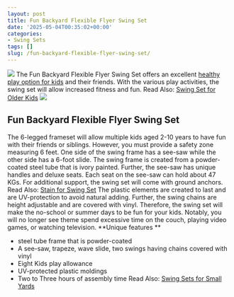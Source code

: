 ```yaml
---
layout: post
title: Fun Backyard Flexible Flyer Swing Set
date: '2025-05-04T00:35:02+00:00'
categories:
- Swing Sets
tags: []
slug: /fun-backyard-flexible-flyer-swing-set/
---
```


![](/assets/img/e/ir)
The Fun Backyard Flexible Flyer Swing Set offers an excellent
[healthy play option for kids](https://healthinformatics.uic.edu/healthy-games-and-activities-for-kids/)
and their friends.
With the various play activities, the swing set will allow increased fitness and fun. Read Also:
[Swing Set for Older Kids](https://pestpolicy.com/best-swing-set-for-older-kids/)
![](/assets/img/img/)
## Fun Backyard Flexible Flyer Swing Set
[](https://www.amazon.com/dp/B004M26JHA/?tag=p-policy-20)
[](https://www.amazon.com/dp/B001GB35KE/?tag=p-policy-20)
[](https://www.amazon.com/dp/B01BF3WUP8/?tag=p-policy-20)
[](https://www.amazon.com/dp/B0177AVE9G/?tag=p-policy-20)
[](https://www.amazon.com/dp/B00MDVLOBS/?tag=p-policy-20)
[](https://www.amazon.com/dp/B00MV8MWEQ/?tag=p-policy-20)
The 6-legged frameset will allow multiple kids aged 2-10 years to have fun with their friends or siblings. However, you must provide a safety zone measuring 6 feet.
One side of the swing frame has a see-saw while the other side has a 6-foot slide. The swing frame is created from a powder-coated steel tube that is ivory painted.
Further, the see-saw has unique handles and deluxe seats. Each seat on the see-saw can hold about 47 KGs. For additional support, the swing set will come with ground anchors.
Read Also:
[Stain for Swing Set](https://pestpolicy.com/best-stain-for-swing-set/)
The plastic elements are created to last and are UV-protection to avoid natural adding. Further, the swing chains are height adjustable and are covered with vinyl.
Therefore, the swing set will make the no-school or summer days to be fun for your kids. Notably, you will no longer see theme spend excessive time on the couch, playing video games, or watching television.
**Unique features **
- steel tube frame that is powder-coated
- A see-saw, trapeze, wave slide, two swings having chains covered with vinyl
- Eight Kids play allowance
- UV-protected plastic moldings
- Two to Three hours of assembly time
Read Also:
[Swing Sets for Small Yards](https://pestpolicy.com/best-swing-sets-for-small-yards/)

